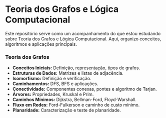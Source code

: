 # Teoria dos Grafos e Lógica Computacional

Este repositório serve como um acompanhamento do que estou estudando sobre Teoria dos Grafos e Lógica Computacional. Aqui, organizo conceitos, algoritmos e aplicações principais.

### Teoria dos Grafos
- **Conceitos Iniciais:** Definição, representação, tipos de grafos.
- **Estruturas de Dados:** Matrizes e listas de adjacência.
- **Isomorfismo:** Definição e verificação.
- **Caminhamentos:** DFS, BFS e aplicações.
- **Conectividade:** Componentes conexas, pontes e algoritmo de Tarjan.
- **Árvores:** Propriedades, Kruskal e Prim.
- **Caminhos Mínimos:** Dijkstra, Bellman-Ford, Floyd-Warshall.
- **Fluxo em Redes:** Ford-Fulkerson e caminho de custo mínimo.
- **Planaridade:** Caracterização e teste de planaridade.
